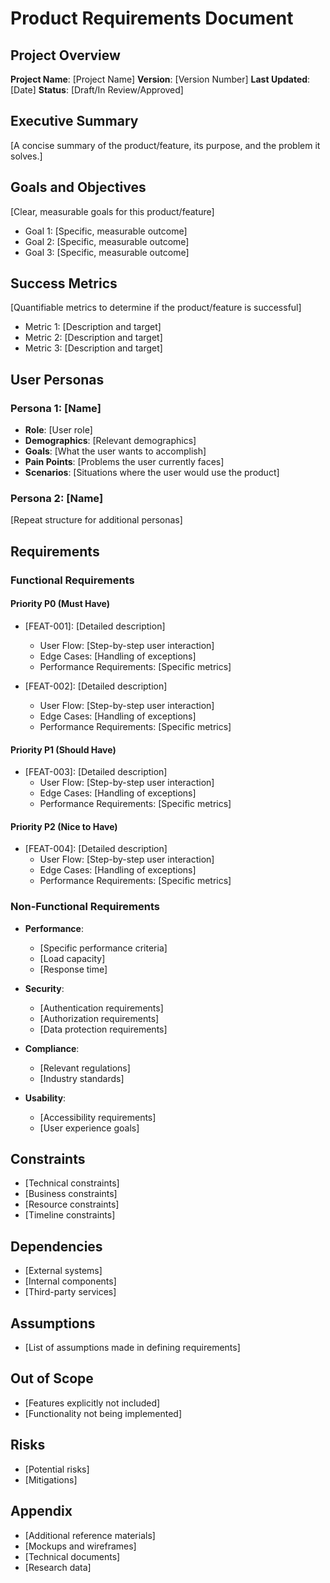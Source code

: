# Product Requirements Document

## Project Overview

**Project Name**: [Project Name]
**Version**: [Version Number]
**Last Updated**: [Date]
**Status**: [Draft/In Review/Approved]

## Executive Summary

[A concise summary of the product/feature, its purpose, and the problem it solves.]

## Goals and Objectives

[Clear, measurable goals for this product/feature]

- Goal 1: [Specific, measurable outcome]
- Goal 2: [Specific, measurable outcome]
- Goal 3: [Specific, measurable outcome]

## Success Metrics

[Quantifiable metrics to determine if the product/feature is successful]

- Metric 1: [Description and target]
- Metric 2: [Description and target]
- Metric 3: [Description and target]

## User Personas

### Persona 1: [Name]

- **Role**: [User role]
- **Demographics**: [Relevant demographics]
- **Goals**: [What the user wants to accomplish]
- **Pain Points**: [Problems the user currently faces]
- **Scenarios**: [Situations where the user would use the product]

### Persona 2: [Name]

[Repeat structure for additional personas]

## Requirements

### Functional Requirements

#### Priority P0 (Must Have)

- [FEAT-001]: [Detailed description]
  - User Flow: [Step-by-step user interaction]
  - Edge Cases: [Handling of exceptions]
  - Performance Requirements: [Specific metrics]

- [FEAT-002]: [Detailed description]
  - User Flow: [Step-by-step user interaction]
  - Edge Cases: [Handling of exceptions]
  - Performance Requirements: [Specific metrics]

#### Priority P1 (Should Have)

- [FEAT-003]: [Detailed description]
  - User Flow: [Step-by-step user interaction]
  - Edge Cases: [Handling of exceptions]
  - Performance Requirements: [Specific metrics]

#### Priority P2 (Nice to Have)

- [FEAT-004]: [Detailed description]
  - User Flow: [Step-by-step user interaction]
  - Edge Cases: [Handling of exceptions]
  - Performance Requirements: [Specific metrics]

### Non-Functional Requirements

- **Performance**:
  - [Specific performance criteria]
  - [Load capacity]
  - [Response time]

- **Security**:
  - [Authentication requirements]
  - [Authorization requirements]
  - [Data protection requirements]

- **Compliance**:
  - [Relevant regulations]
  - [Industry standards]

- **Usability**:
  - [Accessibility requirements]
  - [User experience goals]

## Constraints

- [Technical constraints]
- [Business constraints]
- [Resource constraints]
- [Timeline constraints]

## Dependencies

- [External systems]
- [Internal components]
- [Third-party services]

## Assumptions

- [List of assumptions made in defining requirements]

## Out of Scope

- [Features explicitly not included]
- [Functionality not being implemented]

## Risks

- [Potential risks]
- [Mitigations]

## Appendix

- [Additional reference materials]
- [Mockups and wireframes]
- [Technical documents]
- [Research data]
